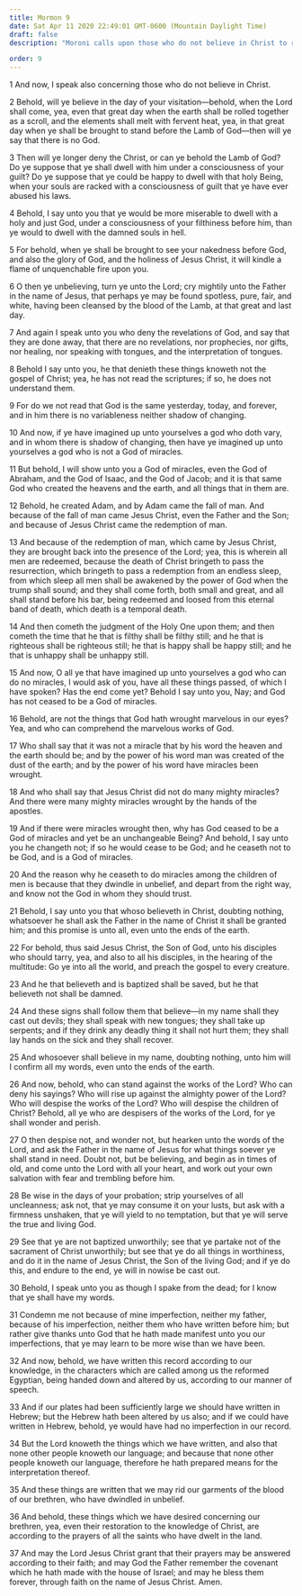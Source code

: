 ```yaml
---
title: Mormon 9
date: Sat Apr 11 2020 22:49:01 GMT-0600 (Mountain Daylight Time)
draft: false
description: "Moroni calls upon those who do not believe in Christ to repent—He proclaims a God of miracles, who gives revelations and pours out gifts and signs upon the faithful—Miracles cease because of unbelief—Signs follow those who believe—Men are exhorted to be wise and keep the commandments. About A.D. 401–21."

order: 9
---
```

    
1 And now, I speak also concerning those who do not believe in Christ.

2 Behold, will ye believe in the day of your visitation—behold, when the Lord shall come, yea, even that great day when the earth shall be rolled together as a scroll, and the elements shall melt with fervent heat, yea, in that great day when ye shall be brought to stand before the Lamb of God—then will ye say that there is no God.

3 Then will ye longer deny the Christ, or can ye behold the Lamb of God? Do ye suppose that ye shall dwell with him under a consciousness of your guilt? Do ye suppose that ye could be happy to dwell with that holy Being, when your souls are racked with a consciousness of guilt that ye have ever abused his laws.

4 Behold, I say unto you that ye would be more miserable to dwell with a holy and just God, under a consciousness of your filthiness before him, than ye would to dwell with the damned souls in hell.

5 For behold, when ye shall be brought to see your nakedness before God, and also the glory of God, and the holiness of Jesus Christ, it will kindle a flame of unquenchable fire upon you.

6 O then ye unbelieving, turn ye unto the Lord; cry mightily unto the Father in the name of Jesus, that perhaps ye may be found spotless, pure, fair, and white, having been cleansed by the blood of the Lamb, at that great and last day.

7 And again I speak unto you who deny the revelations of God, and say that they are done away, that there are no revelations, nor prophecies, nor gifts, nor healing, nor speaking with tongues, and the interpretation of tongues.

8 Behold I say unto you, he that denieth these things knoweth not the gospel of Christ; yea, he has not read the scriptures; if so, he does not understand them.

9 For do we not read that God is the same yesterday, today, and forever, and in him there is no variableness neither shadow of changing.

10 And now, if ye have imagined up unto yourselves a god who doth vary, and in whom there is shadow of changing, then have ye imagined up unto yourselves a god who is not a God of miracles.

11 But behold, I will show unto you a God of miracles, even the God of Abraham, and the God of Isaac, and the God of Jacob; and it is that same God who created the heavens and the earth, and all things that in them are.

12 Behold, he created Adam, and by Adam came the fall of man. And because of the fall of man came Jesus Christ, even the Father and the Son; and because of Jesus Christ came the redemption of man.

13 And because of the redemption of man, which came by Jesus Christ, they are brought back into the presence of the Lord; yea, this is wherein all men are redeemed, because the death of Christ bringeth to pass the resurrection, which bringeth to pass a redemption from an endless sleep, from which sleep all men shall be awakened by the power of God when the trump shall sound; and they shall come forth, both small and great, and all shall stand before his bar, being redeemed and loosed from this eternal band of death, which death is a temporal death.

14 And then cometh the judgment of the Holy One upon them; and then cometh the time that he that is filthy shall be filthy still; and he that is righteous shall be righteous still; he that is happy shall be happy still; and he that is unhappy shall be unhappy still.

15 And now, O all ye that have imagined up unto yourselves a god who can do no miracles, I would ask of you, have all these things passed, of which I have spoken? Has the end come yet? Behold I say unto you, Nay; and God has not ceased to be a God of miracles.

16 Behold, are not the things that God hath wrought marvelous in our eyes? Yea, and who can comprehend the marvelous works of God.

17 Who shall say that it was not a miracle that by his word the heaven and the earth should be; and by the power of his word man was created of the dust of the earth; and by the power of his word have miracles been wrought.

18 And who shall say that Jesus Christ did not do many mighty miracles? And there were many mighty miracles wrought by the hands of the apostles.

19 And if there were miracles wrought then, why has God ceased to be a God of miracles and yet be an unchangeable Being? And behold, I say unto you he changeth not; if so he would cease to be God; and he ceaseth not to be God, and is a God of miracles.

20 And the reason why he ceaseth to do miracles among the children of men is because that they dwindle in unbelief, and depart from the right way, and know not the God in whom they should trust.

21 Behold, I say unto you that whoso believeth in Christ, doubting nothing, whatsoever he shall ask the Father in the name of Christ it shall be granted him; and this promise is unto all, even unto the ends of the earth.

22 For behold, thus said Jesus Christ, the Son of God, unto his disciples who should tarry, yea, and also to all his disciples, in the hearing of the multitude: Go ye into all the world, and preach the gospel to every creature.

23 And he that believeth and is baptized shall be saved, but he that believeth not shall be damned.

24 And these signs shall follow them that believe—in my name shall they cast out devils; they shall speak with new tongues; they shall take up serpents; and if they drink any deadly thing it shall not hurt them; they shall lay hands on the sick and they shall recover.

25 And whosoever shall believe in my name, doubting nothing, unto him will I confirm all my words, even unto the ends of the earth.

26 And now, behold, who can stand against the works of the Lord? Who can deny his sayings? Who will rise up against the almighty power of the Lord? Who will despise the works of the Lord? Who will despise the children of Christ? Behold, all ye who are despisers of the works of the Lord, for ye shall wonder and perish.

27 O then despise not, and wonder not, but hearken unto the words of the Lord, and ask the Father in the name of Jesus for what things soever ye shall stand in need. Doubt not, but be believing, and begin as in times of old, and come unto the Lord with all your heart, and work out your own salvation with fear and trembling before him.

28 Be wise in the days of your probation; strip yourselves of all uncleanness; ask not, that ye may consume it on your lusts, but ask with a firmness unshaken, that ye will yield to no temptation, but that ye will serve the true and living God.

29 See that ye are not baptized unworthily; see that ye partake not of the sacrament of Christ unworthily; but see that ye do all things in worthiness, and do it in the name of Jesus Christ, the Son of the living God; and if ye do this, and endure to the end, ye will in nowise be cast out.

30 Behold, I speak unto you as though I spake from the dead; for I know that ye shall have my words.

31 Condemn me not because of mine imperfection, neither my father, because of his imperfection, neither them who have written before him; but rather give thanks unto God that he hath made manifest unto you our imperfections, that ye may learn to be more wise than we have been.

32 And now, behold, we have written this record according to our knowledge, in the characters which are called among us the reformed Egyptian, being handed down and altered by us, according to our manner of speech.

33 And if our plates had been sufficiently large we should have written in Hebrew; but the Hebrew hath been altered by us also; and if we could have written in Hebrew, behold, ye would have had no imperfection in our record.

34 But the Lord knoweth the things which we have written, and also that none other people knoweth our language; and because that none other people knoweth our language, therefore he hath prepared means for the interpretation thereof.

35 And these things are written that we may rid our garments of the blood of our brethren, who have dwindled in unbelief.

36 And behold, these things which we have desired concerning our brethren, yea, even their restoration to the knowledge of Christ, are according to the prayers of all the saints who have dwelt in the land.

37 And may the Lord Jesus Christ grant that their prayers may be answered according to their faith; and may God the Father remember the covenant which he hath made with the house of Israel; and may he bless them forever, through faith on the name of Jesus Christ. Amen.
